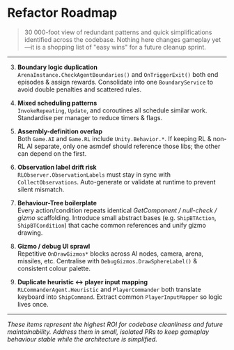 # Refactor Roadmap

> 30 000-foot view of redundant patterns and quick simplifications identified across the codebase.  Nothing here changes gameplay yet—it is a shopping list of "easy wins" for a future cleanup sprint.

---
3. **Boundary logic duplication**  
   `ArenaInstance.CheckAgentBoundaries()` and `OnTriggerExit()` both end episodes & assign rewards.  Consolidate into one `BoundaryService` to avoid double penalties and scattered rules.

14. **Mixed scheduling patterns**  
    `InvokeRepeating`, `Update`, and coroutines all schedule similar work.  Standardise per manager to reduce timers & flags.

11. **Assembly-definition overlap**  
    Both `Game.AI` and `Game.RL` include `Unity.Behavior.*`.  If keeping RL & non-RL AI separate, only one asmdef should reference those libs; the other can depend on the first.

13. **Observation label drift risk**  
    `RLObserver.ObservationLabels` must stay in sync with `CollectObservations`.  Auto-generate or validate at runtime to prevent silent mismatch.




1. **Behaviour-Tree boilerplate**  
   Every action/condition repeats identical _GetComponent / null-check / gizmo_ scaffolding.  Introduce small abstract bases (e.g. `ShipBTAction`, `ShipBTCondition`) that cache common references and unify gizmo drawing.

7. **Gizmo / debug UI sprawl**  
   Repetitive `OnDrawGizmos*` blocks across AI nodes, camera, arena, missiles, etc.  Centralise with `DebugGizmos.DrawSphereLabel()` & consistent colour palette.


15. **Duplicate heuristic ↔ player input mapping**  
    `RLCommanderAgent.Heuristic` and `PlayerCommander` both translate keyboard into `ShipCommand`.  Extract common `PlayerInputMapper` so logic lives once.

---

_These items represent the highest ROI for codebase cleanliness and future maintainability.  Address them in small, isolated PRs to keep gameplay behaviour stable while the architecture is simplified._ 